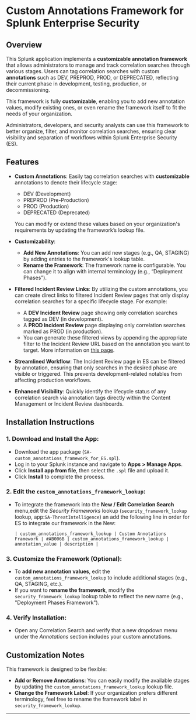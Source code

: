 # Custom Annotations Framework for Splunk Enterprise Security

## Overview
This Splunk application implements a **customizable annotation framework** that allows administrators to manage and track correlation searches through various stages. Users can tag correlation searches with custom **annotations** such as DEV, PREPROD, PROD, or DEPRECATED, reflecting their current phase in development, testing, production, or decommissioning. 

This framework is fully **customizable**, enabling you to add new annotation values, modify existing ones, or even rename the framework itself to fit the needs of your organization.

Administrators, developers, and security analysts can use this framework to better organize, filter, and monitor correlation searches, ensuring clear visibility and separation of workflows within Splunk Enterprise Security (ES).

## Features
* **Custom Annotations**: Easily tag correlation searches with **customizable** annotations to denote their lifecycle stage:
  * DEV (Development)
  * PREPROD (Pre-Production)
  * PROD (Production)
  * DEPRECATED (Deprecated)
  
  You can modify or extend these values based on your organization's requirements by updating the framework’s lookup file.

* **Customizability**:
  * **Add New Annotations**: You can add new stages (e.g., QA, STAGING) by adding entries to the framework's lookup table.
  * **Rename the Framework**: The framework name is configurable. You can change it to align with internal terminology (e.g., “Deployment Phases”).
  
* **Filtered Incident Review Links**: By utilizing the custom annotations, you can create direct links to filtered Incident Review pages that only display correlation searches for a specific lifecycle stage. For example:
  * A **DEV Incident Review** page showing only correlation searches tagged as DEV (in development).
  * A **PROD Incident Review** page displaying only correlation searches marked as PROD (in production).
  * You can generate these filtered views by appending the appropriate filter to the Incident Review URL based on the annotation you want to target. More information on [this page](https://docs.splunk.com/Documentation/ES/7.3.2/Admin/Customizemenubar#Add_a_link_to_a_filtered_view_of_Incident_Review).


* **Streamlined Workflow**: The Incident Review page in ES can be filtered by annotation, ensuring that only searches in the desired phase are visible or triggered. This prevents development-related notables from affecting production workflows.

* **Enhanced Visibility**: Quickly identify the lifecycle status of any correlation search via annotation tags directly within the Content Management or Incident Review dashboards.

## Installation Instructions

### 1. Download and Install the App:
* Download the app package (`SA-custom_annotations_framework_for_ES.spl`).
* Log in to your Splunk instance and navigate to **Apps > Manage Apps**.
* Click **Install app from file**, then select the `.spl` file and upload it.
* Click **Install** to complete the process.

### 2. Edit the `custom_annotations_framework_lookup`:
* To integrate the framework into the **New / Edit Correlation Search** menu,edit the _Security Frameworks_ lookup (`security_framework_lookup` lookup, app:`SA-ThreatIntelligence`) an add the following line in order for ES to integrate our framework in the New:
  ```plaintext
  | custom_annotations_framework_lookup | Custom Annotations Framework | #AB006B | custom_annotations_framework_lookup | annotation_value | description |
  ```

### 3. Customize the Framework (Optional):
* To **add new annotation values**, edit the `custom_annotations_framework_lookup` to include additional stages (e.g., QA, STAGING, etc.).
* If you want to **rename the framework**, modify the `security_framework_lookup` lookup table to reflect the new name (e.g., "Deployment Phases Framework").

### 4. Verify Installation:
* Open any Correlation Search and verify that a new dropdown menu under the _Annotations_ section includes your custom annotations.

## Customization Notes
This framework is designed to be flexible:
* **Add or Remove Annotations**: You can easily modify the available stages by updating the `custom_annotations_framework_lookup` lookup file.
* **Change the Framework Label**: If your organization prefers different terminology, feel free to rename the framework label in `security_framework_lookup`.

---

